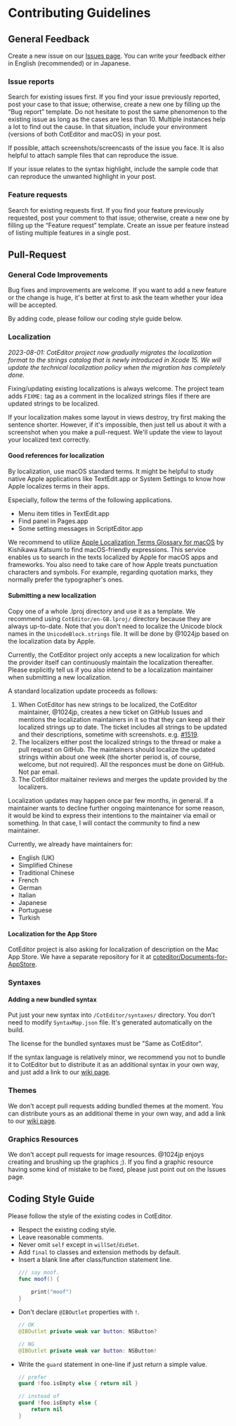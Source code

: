 # Contributing Guidelines

## General Feedback

Create a new issue on our [Issues page](https://github.com/coteditor/CotEditor/issues). You can write your feedback either in English (recommended) or in Japanese.


### Issue reports

Search for existing issues first. If you find your issue previously reported, post your case to that issue; otherwise, create a new one by filling up the “Bug report” template. Do not hesitate to post the same phenomenon to the existing issue as long as the cases are less than 10. Multiple instances help a lot to find out the cause. In that situation, include your environment (versions of both CotEditor and macOS) in your post.

If possible, attach screenshots/screencasts of the issue you face. It is also helpful to attach sample files that can reproduce the issue.

If your issue relates to the syntax highlight, include the sample code that can reproduce the unwanted highlight in your post.


### Feature requests

Search for existing requests first. If you find your feature previously requested, post your comment to that issue; otherwise, create a new one by filling up the “Feature request” template.
Create an issue per feature instead of listing multiple features in a single post.



## Pull-Request

### General Code Improvements

Bug fixes and improvements are welcome. If you want to add a new feature or the change is huge, it's better at first to ask the team whether your idea will be accepted.

By adding code, please follow our coding style guide below.


### Localization

_2023-08-01: CotEditor project now gradually migrates the localization format to the strings catalog that is newly introduced in Xcode 15. We will update the technical localization policy when the migration has completely done._
 
Fixing/updating existing localizations is always welcome. The project team adds `FIXME:` tag as a comment in the localized strings files if there are updated strings to be localized.

If your localization makes some layout in views destroy, try first making the sentence shorter. However, if it's impossible, then just tell us about it with a screenshot when you make a pull-request. We'll update the view to layout your localized text correctly.

#### Good references for localization

By localization, use macOS standard terms. It might be helpful to study native Apple applications like TextEdit.app or System Settings to know how Apple localizes terms in their apps.

Especially, follow the terms of the following applications.

- Menu item titles in TextEdit.app
- Find panel in Pages.app
- Some setting messages in ScriptEditor.app

We recommend to utilize [Apple Localization Terms Glossary for macOS](https://applelocalization.com/macos) by Kishikawa Katsumi to find macOS-friendly expressions. This service enables us to search in the texts localized by Apple for macOS apps and frameworks.
You also need to take care of how Apple treats punctuation characters and symbols. For example, regarding quotation marks, they normally prefer the typographer's ones.

#### Submitting a new localization

Copy one of a whole .lproj directory and use it as a template. We recommend using `CotEditor/en-GB.lproj/` directory because they are always up-to-date.
Note that you don't need to localize the Unicode block names in the `UnicodeBlock.strings` file. It will be done by @1024jp based on the localization data by Apple.

Currently, the CotEditor project only accepts a new localization for which the provider itself can continuously maintain the localization thereafter. Please explicitly tell us if you also intend to be a localization maintainer when submitting a new localization.

A standard localization update proceeds as follows:

1. When CotEditor has new strings to be localized, the CotEditor maintainer, @1024jp, creates a new ticket on GitHub Issues and mentions the localization maintainers in it so that they can keep all their localized strings up to date. The ticket includes all strings to be updated and their descriptions, sometime with screenshots. e.g. [#1519](https://github.com/coteditor/CotEditor/issues/1519).
2. The localizers either post the localized strings to the thread or make a pull request on GitHub. The maintainers should localize the updated strings within about one week (the shorter period is, of course, welcome, but not required). All the responces must be done on GitHub. Not par email.
3. The CotEditor maitainer reviews and merges the update provided by the localizers.

Localization updates may happen once par few months, in general. If a maintainer wants to decline further ongoing maintenance for some reason, it would be kind to express their intentions to the maintainer via email or something. In that case, I will contact the community to find a new maintainer.

Currently, we already have maintainers for:

- English (UK)
- Simplified Chinese
- Traditional Chinese
- French
- German
- Italian
- Japanese
- Portuguese
- Turkish

#### Localization for the App Store

CotEditor project is also asking for localization of description on the Mac App Store. We have a separate repository for it at [coteditor/Documents-for-AppStore](https://github.com/coteditor/Documents-for-AppStore).


### Syntaxes

#### Adding a new bundled syntax

Put just your new syntax into `/CotEditor/syntaxes/` directory. You don't need to modify `SyntaxMap.json` file. It's generated automatically on the build.

The license for the bundled syntaxes must be "Same as CotEditor".

If the syntax language is relatively minor, we recommend you not to bundle it to CotEditor but to distribute it as an additional syntax in your own way, and just add a link to our [wiki page](https://github.com/coteditor/CotEditor/wiki/Additional-Syntax-Styles).


### Themes

We don't accept pull requests adding bundled themes at the moment. You can distribute yours as an additional theme in your own way, and add a link to our [wiki page](https://github.com/coteditor/CotEditor/wiki/Additional-Themes).


### Graphics Resources

We don't accept pull requests for image resources. @1024jp enjoys creating and brushing up the graphics ;). If you find a graphic resource having some kind of mistake to be fixed, please just point out on the Issues page.



## Coding Style Guide

Please follow the style of the existing codes in CotEditor.

- Respect the existing coding style.
- Leave reasonable comments.
- Never omit `self` except in `willSet`/`didSet`.
- Add `final` to classes and extension methods by default.
- Insert a blank line after class/function statement line.
    ```Swift
    /// say moof.
    func moof() {
        
        print("moof")
    }
    ```
- Don't declare `@IBOutlet` properties with `!`.
    ```Swift
    // OK
    @IBOutlet private weak var button: NSButton?
    
    // NG
    @IBOutlet private weak var button: NSButton!
    ```
- Write the `guard` statement in one-line if just return a simple value.
    ```Swift
    // prefer
    guard !foo.isEmpty else { return nil }
    
    // instead of
    guard !foo.isEmpty else {
        return nil
    }
    ```
